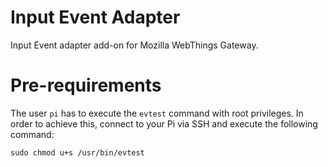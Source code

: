 # Input Event Adapter
Input Event adapter add-on for Mozilla WebThings Gateway.

# Pre-requirements
The user `pi` has to execute the `evtest` command with root privileges. In order to achieve this, connect to your Pi via SSH and execute the following command:
```
sudo chmod u+s /usr/bin/evtest
```